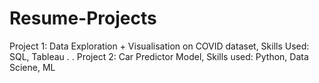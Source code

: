 # Resume-Projects

Project 1: Data Exploration + Visualisation on COVID dataset, Skills Used: SQL, Tableau
.
.
Project 2: Car Predictor Model, Skills used: Python, Data Sciene, ML
